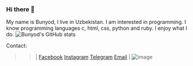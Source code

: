 ### Hi there 👋
My name is Bunyod, I live in Uzbekistan. I am interested in programming. I know programming languages c, html, css, python and ruby. I enjoy what I do.
![Bunyod's GitHub stats](https://github-readme-stats.vercel.app/api?username=bunyoddev&theme=dark&show_icons=true)

Contact:
>>| 
[Facebook](http://facebook.com/Bunyod_Qutpiddinov)
[Instagram](http://instagram.com/Bunyod_Qutpiddinov)
[Telegram](http://t.me.com/Bunyod_Qutpiddinov)
[Email](http://mailto:bunyodqutpiddinov6@gmail.com)
>>|
![image](https://user-images.githubusercontent.com/96412358/187134254-bb920a36-de00-4969-a7f9-052dc6f36c97.png)



